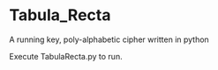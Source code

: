 # Tabula_Recta
A running key, poly-alphabetic cipher written in python

Execute TabulaRecta.py to run.
